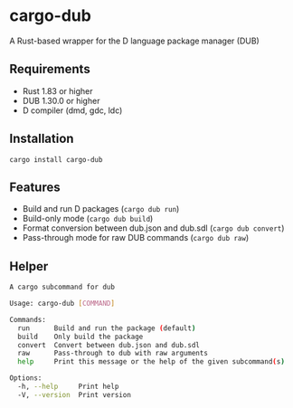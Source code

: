 # cargo-dub

A Rust-based wrapper for the D language package manager (DUB)

## Requirements
- Rust 1.83 or higher
- DUB 1.30.0 or higher
- D compiler (dmd, gdc, ldc)

## Installation

```console
cargo install cargo-dub
```

## Features

- Build and run D packages (`cargo dub run`)
- Build-only mode (`cargo dub build`) 
- Format conversion between dub.json and dub.sdl (`cargo dub convert`)
- Pass-through mode for raw DUB commands (`cargo dub raw`)

## Helper

```bash
A cargo subcommand for dub

Usage: cargo-dub [COMMAND]

Commands:
  run      Build and run the package (default)
  build    Only build the package
  convert  Convert between dub.json and dub.sdl
  raw      Pass-through to dub with raw arguments
  help     Print this message or the help of the given subcommand(s)

Options:
  -h, --help     Print help
  -V, --version  Print version
```
